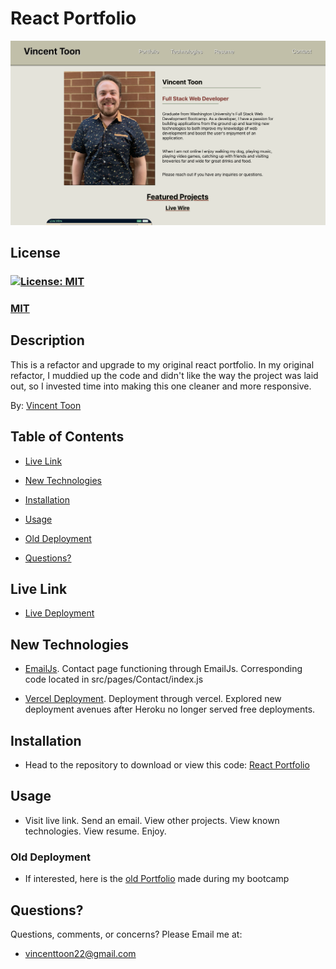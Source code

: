 # React Portfolio

![Portfolio Homepage](./src/assets/readme_img/portfolio-home.jpg)

## License
### [![License: MIT](https://img.shields.io/badge/License-MIT-yellow.svg)](https://opensource.org/licenses/MIT)
### [MIT](https://opensource.org/licenses/MIT)

## Description

This is a refactor and upgrade to my original react portfolio. In my original refactor, I muddied up the code and didn't like the way the project was laid out, so I invested time into making this one cleaner and more responsive.

By: [Vincent Toon](https://github.com/Vincenttoon)

## Table of Contents

* [Live Link](#live-link)

* [New Technologies](#new-technologies)

* [Installation](#installation)

* [Usage](#usage)

* [Old Deployment](#old-deployment)

* [Questions?](#questions)

## Live Link

* [Live Deployment](https://vincent-toon-portfolio.vercel.app/)

## New Technologies

* [EmailJs](https://www.emailjs.com/). Contact page functioning through EmailJs. Corresponding code located in src/pages/Contact/index.js

* [Vercel Deployment](https://vercel.com/). Deployment through vercel. Explored new deployment avenues after Heroku no longer served free deployments.

## Installation

* Head to the repository to download or view this code: [React Portfolio](https://github.com/Vincenttoon/vincent-toon-portfolio)

## Usage

* Visit live link. Send an email. View other projects. View known technologies. View resume. Enjoy.

### Old Deployment

* If interested, here is the [old Portfolio](https://vincenttoon.github.io/Toon-React-Portfolio/) made during my bootcamp

## Questions?

Questions, comments, or concerns? Please Email me at:
* vincenttoon22@gmail.com
